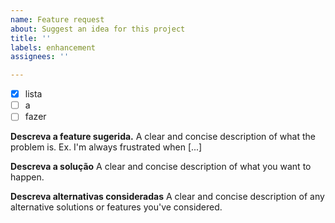 ```yaml
---
name: Feature request
about: Suggest an idea for this project
title: ''
labels: enhancement
assignees: ''

---
```


- [x] lista
- [ ] a
- [ ] fazer 

**Descreva a feature sugerida.**
A clear and concise description of what the problem is. Ex. I'm always frustrated when [...]

**Descreva a solução**
A clear and concise description of what you want to happen.

**Descreva alternativas consideradas**
A clear and concise description of any alternative solutions or features you've considered.
